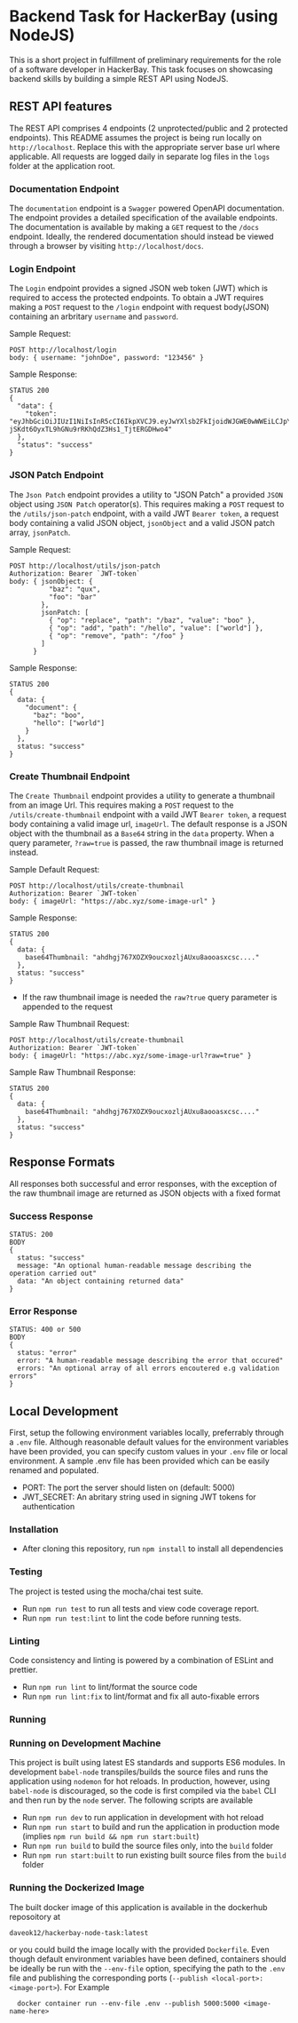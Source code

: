 # Backend Task for HackerBay (using NodeJS)

This is a short project in fulfillment of preliminary requirements for the role of a software developer in HackerBay. This task focuses on showcasing backend skills by building a simple REST API using NodeJS.

## REST API features

The REST API comprises 4 endpoints (2 unprotected/public and 2 protected endpoints). This README assumes the project is being run locally on `http://localhost`. Replace this with the appropriate server base url where applicable. All requests are logged daily in separate log files in the `logs` folder at the application root.

### Documentation Endpoint

The `documentation` endpoint is a `Swagger` powered OpenAPI documentation. The endpoint provides a detailed specification of the available endpoints. The documentation is available by making a `GET` request to the `/docs` endpoint. Ideally, the rendered documentation should instead be viewed through a browser by visiting `http://localhost/docs`.

### Login Endpoint

The `Login` endpoint provides a signed JSON web token (JWT) which is required to access the protected endpoints. To obtain a JWT requires making a `POST` request to the `/login` endpoint with request body(JSON) containing an arbritary `username` and `password`.

Sample Request:

```
POST http://localhost/login
body: { username: "johnDoe", password: "123456" }
```

Sample Response:

```
STATUS 200
{
  "data": {
    "token": "eyJhbGciOiJIUzI1NiIsInR5cCI6IkpXVCJ9.eyJwYXlsb2FkIjoidWJGWE0wWWEiLCJpYXQiOjE2MTIzOTE0ODIsImV4cCI6MTYxMjQ3Nzg4Mn0.W_-jSKdt6OyxTL9hGNu9rRKhQdZ3Hs1_TjtERGDHwo4"
  },
  "status": "success"
}
```

### JSON Patch Endpoint

The `Json Patch` endpoint provides a utility to "JSON Patch" a provided `JSON` object using `JSON Patch` operator(s). This requires making a `POST` request to the `/utils/json-patch` endpoint, with a vaild JWT `Bearer token`, a request body containing a valid JSON object, `jsonObject` and a valid JSON patch array, `jsonPatch`.

Sample Request:

```
POST http://localhost/utils/json-patch
Authorization: Bearer `JWT-token`
body: { jsonObject: {
          "baz": "qux",
          "foo": "bar"
        },
        jsonPatch: [
          { "op": "replace", "path": "/baz", "value": "boo" },
          { "op": "add", "path": "/hello", "value": ["world"] },
          { "op": "remove", "path": "/foo" }
        ]
      }
```

Sample Response:

```
STATUS 200
{
  data: {
    "document": {
      "baz": "boo",
      "hello": ["world"]
    }
  },
  status: "success"
}
```

### Create Thumbnail Endpoint

The `Create Thumbnail` endpoint provides a utility to generate a thumbnail from an image Url. This requires making a `POST` request to the `/utils/create-thumbnail` endpoint with a vaild JWT `Bearer token`, a request body containing a valid image url, `imageUrl`. The default response is a JSON object with the thumbnail as a `Base64` string in the `data` property. When a query parameter, `?raw=true` is passed, the raw thumbnail image is returned instead. 

Sample Default Request:

```
POST http://localhost/utils/create-thumbnail
Authorization: Bearer `JWT-token`
body: { imageUrl: "https://abc.xyz/some-image-url" }
```

Sample Response:

```
STATUS 200
{
  data: {
    base64Thumbnail: "ahdhgj767XOZX9oucxozljAUxu8aooasxcsc...."
  },
  status: "success"
}
```

- If the raw thumbnail image is needed the `raw?true` query parameter is appended to the request

Sample Raw Thumbnail Request:

```
POST http://localhost/utils/create-thumbnail
Authorization: Bearer `JWT-token`
body: { imageUrl: "https://abc.xyz/some-image-url?raw=true" }
```

Sample Raw Thumbnail Response:

```
STATUS 200
{
  data: {
    base64Thumbnail: "ahdhgj767XOZX9oucxozljAUxu8aooasxcsc...."
  },
  status: "success"
}
```

## Response Formats

All responses both successful and error responses, with the exception of the raw thumbnail image are returned as JSON objects with a fixed format

### Success Response

```
STATUS: 200
BODY
{
  status: "success"
  message: "An optional human-readable message describing the operation carried out"
  data: "An object containing returned data"
}

```

### Error Response

```
STATUS: 400 or 500
BODY
{
  status: "error"
  error: "A human-readable message describing the error that occured"
  errors: "An optional array of all errors encoutered e.g validation errors"
}

```

## Local Development

First, setup the following environment variables locally, preferrably through a `.env` file. Although reasonable default values for the environment variables have been provided, you can specify custom values in your `.env` file or local environment. A sample .env file has been provided which can be easily renamed and populated.

- PORT: The port the server should listen on (default: 5000)
- JWT_SECRET: An abritary string used in signing JWT tokens for authentication

### Installation

- After cloning this repository, run `npm install` to install all dependencies
### Testing

The project is tested using the mocha/chai test suite. 
- Run `npm run test` to run all tests and view code coverage report.
- Run `npm run test:lint` to lint the code before running tests. 

### Linting

Code consistency and linting is powered by a combination of ESLint and prettier. 
- Run `npm run lint` to lint/format the source code
- Run `npm run lint:fix` to lint/format and fix all auto-fixable errors

### Running

### Running on Development Machine
This project is built using latest ES standards and supports ES6 modules. In development `babel-node` transpiles/builds the source files and runs the application using `nodemon` for hot reloads. In production, however, using `babel-node` is discouraged, so the code is first compiled via the `babel` CLI and then run by the `node` server. The following scripts are available
- Run `npm run dev` to run application in development with hot reload
- Run `npm run start` to build and run the application in production mode (implies `npm run build && npm run start:built`)
- Run `npm run build` to build the source files only, into the `build` folder
- Run `npm run start:built` to run existing built source files from the `build` folder

### Running the Dockerized Image

The built docker image of this application is available in the dockerhub reposoitory at 
```
daveok12/hackerbay-node-task:latest
``` 
or you could build the image locally with the provided `Dockerfile`. Even though default environment variables have been defined, containers should be ideally be run with the `--env-file` option, specifying the path to the `.env` file and publishing the corresponding ports (`--publish <local-port>:<image-port>`). For Example

```
  docker container run --env-file .env --publish 5000:5000 <image-name-here>
```